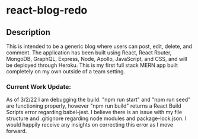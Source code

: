 # react-blog-redo

## Description

This is intended to be a generic blog where users can post, edit, delete, and comment. The application has been built using React, React Router, MongoDB, GraphQL, Express, Node, Apollo, JavaScript, and CSS, and will be deployed through Heroku.  This is my first full stack MERN app built completely on my own outside of a team setting.

### Current Work Update:

As of 3/2/22 I am debugging the build. "npm run start" and "npm run seed" are functioning properly, however "npm run build" returns a React Build Scripts error regarding babel-jest.  I believe there is an issue with my file structure and .gitignore regarding node modules and package-lock.json.  I would happily receive any insights on correcting this error as I move forward.